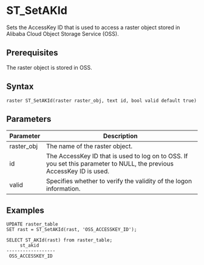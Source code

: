 # ST\_SetAKId

Sets the AccessKey ID that is used to access a raster object stored in Alibaba Cloud Object Storage Service \(OSS\).

## Prerequisites

The raster object is stored in OSS.

## Syntax

```
raster ST_SetAKId(raster raster_obj, text id, bool valid default true)
```

## Parameters

|Parameter|Description|
|---------|-----------|
|raster\_obj|The name of the raster object.|
|id|The AccessKey ID that is used to log on to OSS. If you set this parameter to NULL, the previous AccessKey ID is used.|
|valid|Specifies whether to verify the validity of the logon information.|

## Examples

```
UPDATE raster_table
SET rast = ST_SetAKId(rast, 'OSS_ACCESSKEY_ID');

SELECT ST_AKId(rast) from raster_table;
     st_akid      
------------------
 OSS_ACCESSKEY_ID
```

